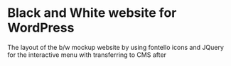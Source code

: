 # Black and White website for WordPress
The layout of the b/w mockup website by using fontello icons and JQuery for the interactive menu with transferring to CMS after
